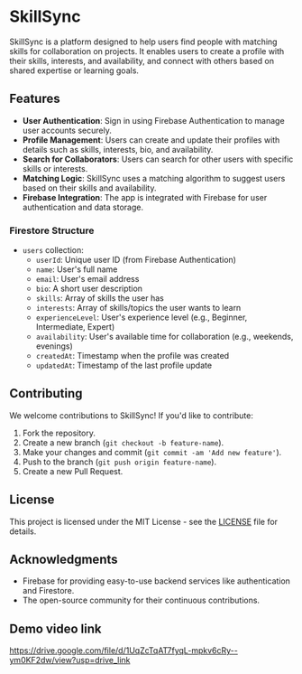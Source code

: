 # SkillSync

SkillSync is a platform designed to help users find people with matching skills for collaboration on projects. It enables users to create a profile with their skills, interests, and availability, and connect with others based on shared expertise or learning goals.

## Features

- **User Authentication**: Sign in using Firebase Authentication to manage user accounts securely.
- **Profile Management**: Users can create and update their profiles with details such as skills, interests, bio, and availability.
- **Search for Collaborators**: Users can search for other users with specific skills or interests.
- **Matching Logic**: SkillSync uses a matching algorithm to suggest users based on their skills and availability.
- **Firebase Integration**: The app is integrated with Firebase for user authentication and data storage.

### Firestore Structure

- `users` collection:
  - `userId`: Unique user ID (from Firebase Authentication)
  - `name`: User's full name
  - `email`: User's email address
  - `bio`: A short user description
  - `skills`: Array of skills the user has
  - `interests`: Array of skills/topics the user wants to learn
  - `experienceLevel`: User's experience level (e.g., Beginner, Intermediate, Expert)
  - `availability`: User's available time for collaboration (e.g., weekends, evenings)
  - `createdAt`: Timestamp when the profile was created
  - `updatedAt`: Timestamp of the last profile update

## Contributing

We welcome contributions to SkillSync! If you'd like to contribute:

1. Fork the repository.
2. Create a new branch (`git checkout -b feature-name`).
3. Make your changes and commit (`git commit -am 'Add new feature'`).
4. Push to the branch (`git push origin feature-name`).
5. Create a new Pull Request.

## License

This project is licensed under the MIT License - see the [LICENSE](./LICENSE) file for details.

## Acknowledgments

- Firebase for providing easy-to-use backend services like authentication and Firestore.
- The open-source community for their continuous contributions.

## Demo video link
https://drive.google.com/file/d/1UqZcTqAT7fyqL-mpkv6cRy--ym0KF2dw/view?usp=drive_link

##
